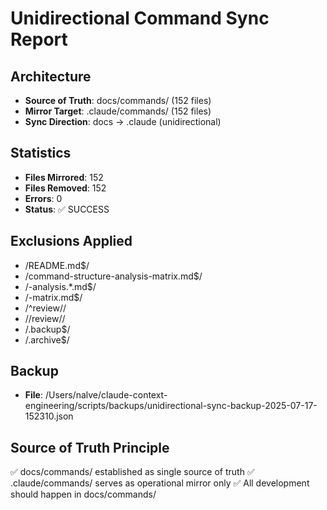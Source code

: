 # Unidirectional Command Sync Report

## Architecture
- **Source of Truth**: docs/commands/ (152 files)
- **Mirror Target**: .claude/commands/ (152 files)
- **Sync Direction**: docs → .claude (unidirectional)

## Statistics
- **Files Mirrored**: 152
- **Files Removed**: 152
- **Errors**: 0
- **Status**: ✅ SUCCESS

## Exclusions Applied
- /README\.md$/
- /command-structure-analysis-matrix\.md$/
- /-analysis.*\.md$/
- /-matrix\.md$/
- /^review\//
- /\/review\//
- /\.backup$/
- /\.archive$/

## Backup
- **File**: /Users/nalve/claude-context-engineering/scripts/backups/unidirectional-sync-backup-2025-07-17-152310.json

## Source of Truth Principle
✅ docs/commands/ established as single source of truth
✅ .claude/commands/ serves as operational mirror only
✅ All development should happen in docs/commands/
